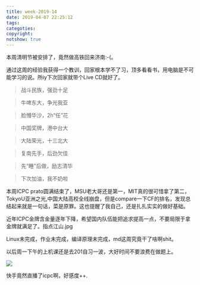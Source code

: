 ```yaml
---
title: week-2019-14
date: 2019-04-07 22:25:12
tags:
categoties:
copyright:
notshow: true
---
```

本周清明节被安排了，竟然做高铁回来济南:-(。

通过这周的经验我获得一个教训，回家根本学不了习，顶多看看书，用电脑是不可能学习的说。所iy下次回家就带个Live CD就好了。

>战斗民族，强劲十足

>牛啤东大，争光我亚

>脸懵华沙，2h“任”花

>中国奖牌，港中台大

>大陆荣光，十三北大

>复南先手，后劲欠佳

>先“睡”后做，励志清华

>下次加油，我不奶啦

本周ICPC prato圆满结束了，MSU老大哥还是第一，MIT真的很可惜拿了第二，TokyoU亚洲之光,中国大陆高校全线崩盘，但是compare一下CF的排名，发现总结起来就是一句话，菜是原罪。这也提醒了我自己，还是扎扎实实的做好基础。

近年ICPC金牌含金量逐年下降，希望国内队伍能把追求提高一点，不要局限于拿金牌就满足了。指点江山.jpg

Linux未完成，作业未完成，编译原理未完成，md这周究竟干了啥啊shit。

以后周一下午的上机课还是去201自习一波，大好时间不要浪费在做题上。

![](https://pic1.zhimg.com/80/v2-696fbd87ae77573654294556e71f3b32_hd.jpg)

快手竟然直播了icpc啊，好感度++.

